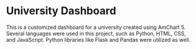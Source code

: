 # University Dashboard
This is a customized dashboard for a university created using AmChart 5. Several languages were used in this project, such as Python, HTML, CSS, and JavaScript. Python libraries like Flask and Pandas were utilized as well.
